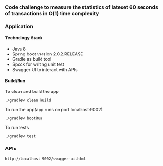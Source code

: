 ### Code challenge to measure the statistics of lateset 60 seconds of transactions in O(1) time complexity
### Application
#### Technology Stack
* Java 8
* Spring boot version 2.0.2.RELEASE
* Gradle as build tool
* Spock for writing unit test
* Swagger UI to interact with APIs

#### Build/Run

To clean and build the app
````
./gradlew clean build
````
To run the app(app runs on port localhost:9002)
````
./gradlew bootRun
````
To run tests
````
./gradlew test
````

### APIs
````
http://localhost:9002/swagger-ui.html
````

